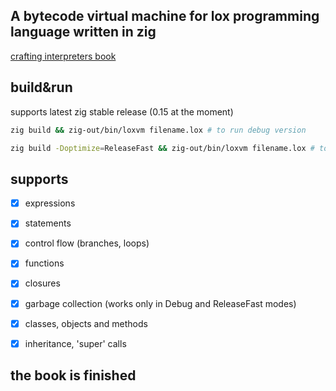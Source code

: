 
## A bytecode virtual machine for lox programming language written in zig

[crafting interpreters book](https://www.craftinginterpreters.com/a-bytecode-virtual-machine.html)

## build&run

supports latest zig stable release (0.15 at the moment)

```bash
zig build && zig-out/bin/loxvm filename.lox # to run debug version
```
```bash
zig build -Doptimize=ReleaseFast && zig-out/bin/loxvm filename.lox # to run optimized version
```

## supports
- [x] expressions
- [x] statements
- [x] control flow (branches, loops)
- [x] functions
- [x] closures
- [x] garbage collection (works only in Debug and ReleaseFast modes)
- [x] classes, objects and methods
- [x] inheritance, 'super' calls


## the book is finished






